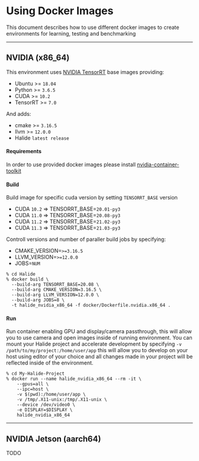 # Using Docker Images
This document describes how to use different docker images to create environments for
learning, testing and benchmarking

---
## NVIDIA (x86_64)
This environment uses [NVIDIA TensorRT](https://docs.nvidia.com/deeplearning/tensorrt/container-release-notes/running.html#running) base images providing:
- Ubuntu >= `18.04`
- Python >= `3.6.5`
- CUDA >= `10.2`
- TensorRT >= `7.0`

And adds:
- cmake >= `3.16.5`
- llvm >= `12.0.0`
- Halide `latest release`

#### Requirements
In order to use provided docker images please install [nvidia-container-toolkit](https://docs.nvidia.com/datacenter/cloud-native/container-toolkit/install-guide.html)

#### Build
Build image for specific cuda version by setting `TENSORRT_BASE` version
- CUDA `10.2` => TENSORRT_BASE=`20.01-py3`
- CUDA `11.0` => TENSORRT_BASE=`20.08-py3`
- CUDA `11.2` => TENSORRT_BASE=`21.02-py3`
- CUDA `11.3` => TENSORRT_BASE=`21.03-py3`       

Controll versions and number of paraller build jobs by specifying:
- CMAKE_VERSION=`>=3.16.5`
- LLVM_VERSION=`>=12.0.0`
- JOBS=`NUM`

```
% cd Halide
% docker build \
  --build-arg TENSORRT_BASE=20.08 \
  --build-arg CMAKE_VERSION=3.16.5 \
  --build-arg LLVM_VERSION=12.0.0 \
  --build-arg JOBS=8 \
  -t halide_nvidia_x86_64 -f docker/Dockerfile.nvidia.x86_64 .
```

#### Run
Run container enabling GPU and display/camera passthrough, this will allow you to use camera and open images inside
of running environment. You can mount your Halide project and accelerate development by specifying `-v /path/to/my/project:/home/user/app`
this will allow you to develop on your host using editor of your choice and all changes made in your project will be reflected inside of the environment.
```
% cd My-Halide-Project
% docker run --name halide_nvidia_x86_64 --rm -it \
    --gpus=all \
    --ipc=host \
    -v $(pwd):/home/user/app \
    -v /tmp/.X11-unix:/tmp/.X11-unix \
    --device /dev/video0 \
    -e DISPLAY=$DISPLAY \
    halide_nvidia_x86_64
```
---
## NVIDIA Jetson (aarch64)
TODO